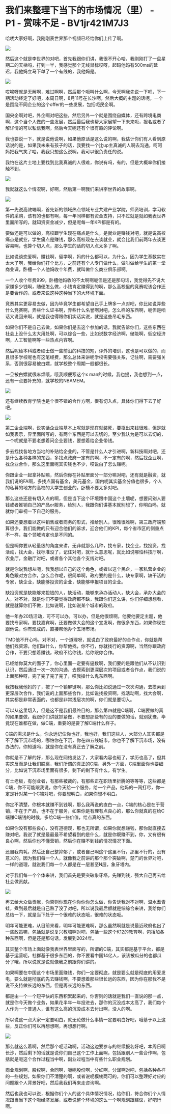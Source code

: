 # 我们来整理下当下的市场情况（里） - P1 - 赏味不足 - BV1jr421M7J3

哈喽大家好啊，我刚刚表世界那个视频已经给你们上传了啊。

![](img/8e8c117c7b20175b501ac56fdbbdd6e6_1.png)

然后这个就是李世界的对吧，首先我跟你们讲，我很不开心哈，我刚刚打了一盘星期二的天梯吗，打到一半，我感觉那个无线鼠标哎呀，起码他妈有500ms的延迟，我他妈立马下单了一个有线的，我他妈是。



![](img/8e8c117c7b20175b501ac56fdbbdd6e6_3.png)

哎唉呀就是无解啊，难过啊啊，然后那个呃叫什么啊，今天啊我先说一下吧，下一期活动经定了好吧，本周日啊，8月11号在长沙啊，然后大概的主题的话呢，一个是围绕不同企业的这个offer的一些发展，包括呃民企啊。

国央企啊对吧，外企啊对吧这些，然后另外一个就是围绕自媒体，还有跨境电商啊，这个当个人做的一些发展，然后最后我也帮大家展望一下未来呃，报名或者了解详情的可以私信我啊，然后今天呢还有个很有趣的评论啊。

我也要说一下，就是说他说啊，如果他原话是这么说的啊，我估计你们有人看到原话说的是，如果我未来有孩子的话，我要找一个比up主真诚的人啊去沟通，呵呵妈把我气笑了哈，我我只想这么说啊，我可以很负责任的说。

我怕在这片土地上要找到比我真诚的人很难，你说有吗，有的，但是大概率你们接触不到。

![](img/8e8c117c7b20175b501ac56fdbbdd6e6_5.png)

我就就这么个情况啊，好啊，然后第一啊我们来讲李世界的故事啊。

![](img/8e8c117c7b20175b501ac56fdbbdd6e6_7.png)

第一先说高效端啊，首先新的领域热点领域专业共建产业学院，师资培训，学习软件的采购，该有的也都有啊，每一年同样都有资金支持，只不过就是就如我表世界里面所写的，就知资资金减少，但是呢每一年KPI都是有的。

要做还是可以做的，高校跟学生现在痛点是什么，是就业是赚钱对吧，就是说高校痛点是就业，学生痛点是赚钱，那么高校现在去谈就业，就会比我们前两年去谈更容易啊，也算个切入点，那么学生的话的切入点太多了啊。

比如说谈恋爱啊，赚钱啊，留学啊，妈的什么都可以，为什么，因为学生基数实在太大了啊，我给你们打个比方，之前还有个人专门做什么，做叫做给学生的第一堂商业课，卧槽一个人他妈收个年费，就叫做什么商业俱乐部啊。

一个人收个年费999，卧槽他妈收的不太啊啊呃但是还是那句话，我觉得先不说大家赚多少钱啊，随便怎么做，小钱肯定赚得到的啊，那么高校里的竞赛呢该合作还是要合作的，或者来说这种这种当下的大环境下面。

竞赛其实更容易去做，因为毕竟学生都希望自己手上牌多一点对吧，你比如说弄些什么竞赛啊，弄些什么证书啊，弄些什么名誉啊对吧，怎么样的东西啊，呃但是咱话又说回来啊，就是我也得跟你们实话实说，就是这些吊毛东西。

如果你们不是自己去做，如果你们是去这个参加的话，我就告诉你们，这些东西在社会上没什么太大用处啊，可以综合一些，比如说数字经济啊，储能啊，低空经济啊，人工智能啊等一些热点内容啊。

然后呢给本科或者硕士做一些前沿的科技的短，评外的培训，这也是可以做的，而且很多学校呢也有这笔经费，那么总体来讲呢学校需要强关系，记住啊，需要强关系，否则很容易被白嫖，就学校整个周期一般都很长。

一旦被白嫖就很麻烦哦，哦我顺便写这个x man的时候，我也提，我也想到一点，还有一点要补充的，就学校的NBAMEM。



![](img/8e8c117c7b20175b501ac56fdbbdd6e6_9.png)

还有继续教育学院也是个很不错的合作方啊，很有切入点，具体你们得下去了好吧。

![](img/8e8c117c7b20175b501ac56fdbbdd6e6_11.png)

第二企业端啊，说实话企业端基本上呢就是现在就装死，要抠出来钱很难，但是就如我表示，界里面所写的，有两个东西是可以去切的，至少我认为是可以去切的，一个呢就是不要老想着问企业要钱，要想着给企业带钱。

多去找找各地方当地的补贴给企业的，不管是什么人才引进啊，新科技啊对吧，还是什么各种各样的东西，多找点政府一定有的啊，不一定有的啊，然后找企业啊，找企业合作，那么这里面呢其实钱也不少，哎说白了怎么赚呢。

你跟企业一起拿补贴嘛，然后你你在补贴里面分一部分嘛对吧，还有就是融资，就我们说的FA啊，多找点国有基金，美元基金，国内呢其实基金分值也很多，个人的私募的地方的高校的大学生创业的，卧槽不要太多对吧。

那么这些还是有切入点的啊，但是当下这个环境跟中国这个土壤呢，想要问别人要钱或者推销自己的产品or服务，给别人，我跟你们讲基本就别想了，你明白吗，就就你们审视一下自己的服务。

如果还要想着以这种销售或者商务的形式，推给别人，很难很难啊，第三政府端预算很少，我们能做的只有迎合他们的诉求，迎合他们的KPI，每个省市区的侧重点不一样，每个领域肯定也是不同的。

但是啊你要从轻量级的角度来讲，无非就那么几种，找专家，找企业，找投资，找活动，找大会，找标准没了，记住对吧，就什么意思呢，就比如说哪怕科技厅啊，农业厅，金融厅对吧，或者各个其他各个支线对吧。

就是你说我想从呃，我我想以自己的这个角色，或者以这个民企，一家私营企业的角色跟对方合作，怎么合作呢，很简单啊，政府要的是什么，缺专家啊，缺干活的专家，缺企业，缺能够投资的企业，缺能够申报项目的企业。

缺投资就是缺能够来投钱的人，缺活动，能够来承办活动人，缺大会，承办大会的人，对不对，就是你们不要觉得政府都不缺，我跟你们这么讲，你们仔细想想看，就是就算你们不做，比如说啊，比如说某个城市的政府。

他一年办20场活动，可不可以办，可以办，但是他很烦啊，他要他要定主题，他要找专家啊，要找嘉宾啊，还要做做大会的这个宣发啊，做很多东西，如果你现在跟他说，你有现成的，直接帮他办个五场市场。

TMD他不开心吗，对不对，一个道理呀，就说白了政府最好的合作点，你就是帮他们找资源，他们缺什么，你帮他找，你不行，你就找行的资源啊，当然你跟政府合作，不要只想着赚钱，政府不给你钱，给你跟你合作。

已经给你莫大的面子了，你心里面一定要有逼数啊，我们要的是跟他们从不认识到认识，然后通过一次一次的沟通，去摸索到更深层次的项目或者合作点，我们说的上面那种呀，完了完了完了完了，哎我操什么鬼东西啊。

我按我我他妈的了，按了一个锁屏键啊，那么你比如说通过一次次沟通，去摸索到更深层次合作，我们说的上面那些合作，比如说找投资啊，找活动啊，找大会啊，其实都是非常表面的，也都是非常浅层次的啊，你们就是要切入。

可以从这里切入，但是这不是我们最终目的，那么第四就是C端啊，C端要做的真的如果要做，我跟你们讲就抓紧做，不要想那些有的没的要做的话，就别犹豫，毕竟现在谁都在做，做C端，重要的是要了解C端什么样子。

C端的需求是什么，你永远记住你也好，我也好，我们这些人，大部分人其实都是不了解下沉市场的，哪怕你在下沉，你在四五线城市，你也不了解下沉市场，没有办法的，你知道吗，就是你在没有真正去了解之前。

你就是不了解的好，那么现在网络发达了，大家看内容也砸了，学历也高了，但其实这反而是让我们脱离，我们所谓的真正的C端，另外一方面，C端里面你也要细分，比如说下沉市场里面有很多，剩下的剩下有什么，有学生。

有土老板，有创业者，有那些被裁的，有那些正在职场里折腾的等等等，这些都是C端，你不可能跟我说，你今天给一个服务，给一个产品，他妈的一网打尽，你一定是针对某一个C端对吧，你要想明白，如果你想不明白。

你定不清楚，你根本就赚不到钱啊，那么我再说的直白一点，C端的核心是在于营销，不在于产品，也不在于服务，如果你是有理有点良心的，那么你就真的在给C端赚C端钱的时候，多给C端一些价值，给点真的东西。

如果你没有那些良心，没有道德观，那也无所谓，如果你就想赚钱，那你就直接去赚对吧，我说了就是最最最不希望看到的是什么，就是你既赚不到，你，又有很有良心啊，然后你也不懂营销，然后你在赚不到钱的情况情况下面。

还自我内耗，然后还自己整抑郁了，或者自己啊这个这里不行，那里不行的，没有意义的，因为我们每一个人，就像我之前讲的那个那个突破啊，楚门的世界对吧，一样的道理，就说我们每一个人都是在一层甚至N层，象牙塔内。

对于我们每一个个体来讲，我们首先是要突破象牙塔，先赚到钱，强大自己再去给社会做贡献。

![](img/8e8c117c7b20175b501ac56fdbbdd6e6_13.png)

再去给大众做贡献，你否则你现在你你你你怎么做，你告诉我对不对啊，温水煮青蛙，煮到最后就是自己熟了没了对吧，所以说我最后额就是综综合来讲，我给你们总结一下，就是当下处于一个很难的状态哦，很难的状态呃。

明年可能更难，从目前来看，明年可能更难啊，那么虽然啊就是说最近政府也出了一些政策嘛，包括就是说复兴教培啊对吧，包括一些这个K12的教育啊，包括加各种东西啊，但是还是那句话，发展到2024年。

其实整个市场上面就像我表世界里面写的，所谓的C端，其实都是基于平台，都是基于运营呃，社群基于很多东西的，你不要看中国14亿人，该该被瓜分的也都瓜分了哦，所以说就是说就像我之前跟你们讲的。

如果啊要在中国这个市场里面赚钱，你们一定要彻底，就是要么就是彻底的用爱发电，要么就是彻底的先去赚钱啊，不要想着那些很长远的东西，因为你在那我不是说不支持做长远的东西，但是再长远的东西。

都是由一个一个短平快的东西积累起来的，你否则的话就是我们一直说的那一点，就是你今天做个业务，如果花半年一年投进去，那你的沉没成本太高了，我们每个人作为一个普通人，谁有这么高的沉没成本去付出啊，没人的啊。

所以说这一点大家一定要明白，就无论做什么事情一定要明白好吧，哦基于以上这些，反正你们可以再想想啊，再想想行啊。



![](img/8e8c117c7b20175b501ac56fdbbdd6e6_15.png)

那么就这么着啊，然后那个呃活动啊，活动这边要参与的继续报名好吧，本周日啊长沙，然后剩下的话就是说你们自己这个工作上面啊，包括跟别人一些合作啊，包括就是呃这个合作过程当中啊，副业过程当中有些什么职业规划。

商业规划啊，股权啊，合同啊，呃呃股份啊，分红啊，分润啊对吧，包括各种各样的一些规划，如果你们不清楚的啊，或者说呃模棱两可的，你们可以整理好对应的问题跟个人背景好吧，然后我我们再来走咨询啊。

然后也我也可以说，根据你们个人的这个具体情况情况，给你们，符合你们个人情况跟当当下这个呃经济发展，或者说整个环境的这么一个啊规划跟建议，好吧行啊。

